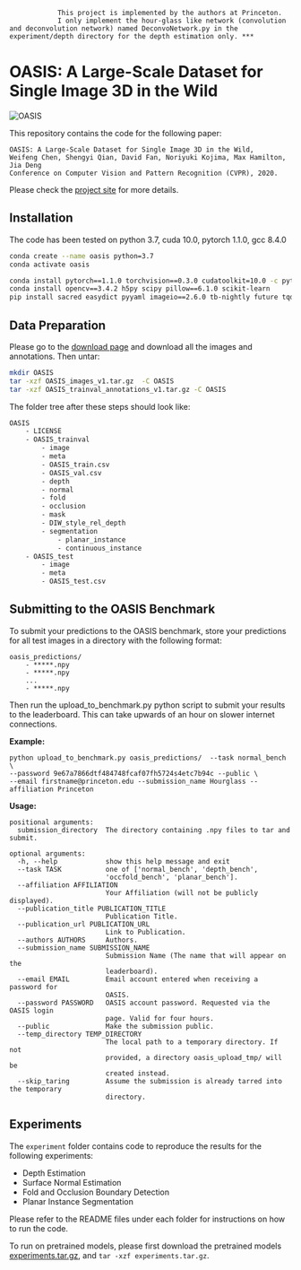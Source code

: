 ``` # *** Note from Quan Bach: 
            This project is implemented by the authors at Princeton. 
            I only implement the hour-glass like network (convolution and deconvolution network) named DeconvoNetwork.py in the experiment/depth directory for the depth estimation only. ***
```
# OASIS: A Large-Scale Dataset for Single Image 3D in the Wild

![OASIS](teaser.gif)

This repository contains the code for the following paper:
    
    OASIS: A Large-Scale Dataset for Single Image 3D in the Wild,
    Weifeng Chen, Shengyi Qian, David Fan, Noriyuki Kojima, Max Hamilton, Jia Deng
    Conference on Computer Vision and Pattern Recognition (CVPR), 2020.

Please check the [project site](https://pvl.cs.princeton.edu/OASIS) for more details.


## Installation

The code has been tested on python 3.7, cuda 10.0, pytorch 1.1.0, gcc 8.4.0

```bash
conda create --name oasis python=3.7
conda activate oasis

conda install pytorch==1.1.0 torchvision==0.3.0 cudatoolkit=10.0 -c pytorch  
conda install opencv==3.4.2 h5py scipy pillow==6.1.0 scikit-learn
pip install sacred easydict pyyaml imageio==2.6.0 tb-nightly future tqdm
```

## Data Preparation

Please go to the [download page](https://oasis.cs.princeton.edu/download) and download all the images and annotations. Then untar:

```bash
mkdir OASIS
tar -xzf OASIS_images_v1.tar.gz  -C OASIS
tar -xzf OASIS_trainval_annotations_v1.tar.gz -C OASIS
```

The folder tree after these steps should look like:

```bash
OASIS
    - LICENSE
    - OASIS_trainval
        - image
        - meta
        - OASIS_train.csv
        - OASIS_val.csv
        - depth
        - normal
        - fold
        - occlusion
        - mask
        - DIW_style_rel_depth
        - segmentation
            - planar_instance
            - continuous_instance
    - OASIS_test
        - image
        - meta
        - OASIS_test.csv    
```

## Submitting to the OASIS Benchmark

To submit your predictions to the OASIS benchmark, store your predictions for all test images in a directory with the following format:
```
oasis_predictions/
    - *****.npy
    - *****.npy
    ...
    - *****.npy
```

Then run the upload_to_benchmark.py python script to submit your results to the leaderboard. This can take upwards of an hour on slower internet connections.

**Example:**
```
python upload_to_benchmark.py oasis_predictions/  --task normal_bench \ 
--password 9e67a7866dtf484748fcaf07fh5724s4etc7b94c --public \
--email firstname@princeton.edu --submission_name Hourglass --affiliation Princeton
```

**Usage:**
```
positional arguments:
  submission_directory  The directory containing .npy files to tar and submit.

optional arguments:
  -h, --help            show this help message and exit
  --task TASK           one of ['normal_bench', 'depth_bench',
                        'occfold_bench', 'planar_bench'].
  --affiliation AFFILIATION
                        Your Affiliation (will not be publicly displayed).
  --publication_title PUBLICATION_TITLE
                        Publication Title.
  --publication_url PUBLICATION_URL
                        Link to Publication.
  --authors AUTHORS     Authors.
  --submission_name SUBMISSION_NAME
                        Submission Name (The name that will appear on the
                        leaderboard).
  --email EMAIL         Email account entered when receiving a password for
                        OASIS.
  --password PASSWORD   OASIS account password. Requested via the OASIS login
                        page. Valid for four hours.
  --public              Make the submission public.
  --temp_directory TEMP_DIRECTORY
                        The local path to a temporary directory. If not
                        provided, a directory oasis_upload_tmp/ will be
                        created instead.
  --skip_taring         Assume the submission is already tarred into the temporary
                        directory.
```

## Experiments

The `experiment` folder contains code to reproduce the results for the following experiments:

* Depth Estimation
* Surface Normal Estimation
* Fold and Occlusion Boundary Detection
* Planar Instance Segmentation

Please refer to the README files under each folder for instructions on how to run the code.

To run on pretrained models, please first download the pretrained models [experiments.tar.gz](https://drive.google.com/file/d/1XE--nVIUEROud5YwNRUuvqJH3I_cR9kI/view?usp=sharing), and `tar -xzf experiments.tar.gz`.
